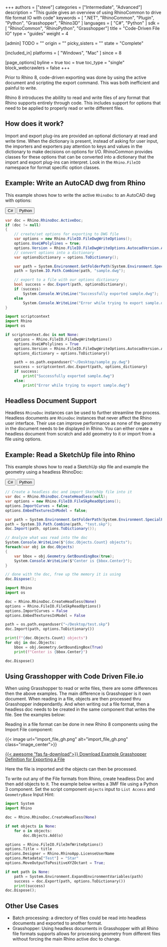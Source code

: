 +++
authors = ["steve"]
categories = ["Intermediate", "Advanced"]
description = "This guide gives an overview of using RhinoCommon to drive file format IO with code"
keywords = [ ".NET", "RhinoCommon", "Plugin", "Python", "Grasshopper", "Rhino3D" ]
languages = [ "C#", "Python" ]
sdk = [ "RhinoCommon", "RhinoPython", "Grasshopper"]
title = "Code-Driven File IO"
type = "guides"
weight = 4

[admin]
TODO = ""
origin = ""
picky_sisters = ""
state = "Complete"

[included_in]
platforms = [ "Windows", "Mac" ]
since = 8

[page_options]
byline = true
toc = true
toc_type = "single"
block_webcrawlers = false
+++

Prior to Rhino 8, code-driven exporting was done by using the active document and scripting the export command. This was both inefficient and painful to write.

Rhino 8 introduces the abililty to read and write files of any format that Rhino supports entirely through code. This includes support for options that need to be applied to properly read or write different files.

## How does it work?

Import and export plug-ins are provided an optional dictionary at read and write time. When the dictionary is present, instead of asking for user input, the importers and exporters pay attention to keys and values in the dictionary to make decisions on options for I/O. RhinoCommon provides classes for these options that can be converted into a dictionary that the import and export plug-ins can interpret. Look in the `Rhino.FileIO` namespace for format specific option classes.

## Example: Write an AutoCAD dwg from Rhino

This example shows how to write the active `RhinoDoc` to an AutoCAD dwg with options:

<div class="codetab">
  <button class="tablinks" onclick="openCodeTab(event, 'cs')" id="defaultOpen">C#</button>
  <button class="tablinks" onclick="openCodeTab(event, 'py')">Python</button>
</div>

<div class="tab-content">
<div class="codetab-content" id="cs">

```cs
var doc = Rhino.RhinoDoc.ActiveDoc;
if (doc != null)
{
    // create/set options for exporting to DWG file
    var options = new Rhino.FileIO.FileDwgWriteOptions();
    options.UseLWPolylines = true;
    options.Version = Rhino.FileIO.FileDwgWriteOptions.AutocadVersion.Acad2000;
    // convert options into a dictionary
    var optionsDictionary = options.ToDictionary();

    var path = System.Environment.GetFolderPath(System.Environment.SpecialFolder.Desktop);
    path = System.IO.Path.Combine(path, "sample.dwg");

    // export to a file with our options dictionary
    bool success = doc.Export(path, optionsDictionary);
    if (success)
        System.Console.WriteLine("Successfully exported sample.dwg");
    else
        System.Console.WriteLine("Error while trying to export sample.dwg");
}
```

</div>

<div class="codetab-content" id="py">

```py
import scriptcontext
import Rhino
import os

if scriptcontext.doc is not None:
    options = Rhino.FileIO.FileDwgWriteOptions()
    options.UseLWPolylines = True
    options.Version = Rhino.FileIO.FileDwgWriteOptions.AutocadVersion.Acad2000
    options_dictionary = options.ToDictionary()

    path = os.path.expanduser("~/Desktop/sample_py.dwg")
    success = scriptcontext.doc.Export(path, options_dictionary)
    if success:
        print("Successfully exported sample.dwg")
    else:
        print("Error while trying to export sample.dwg")
```

</div>
</div>

## Headless Document Support

Headless `RhinoDoc` instances can be used to further streamline the process. Headless documents are `RhinoDoc` instances that never affect the Rhino user interface. Their use can improve performance as none of the geometry in the document needs to be displayed in Rhino. You can either create a headless document from scratch and add geometry to it or import from a file using options.

## Example: Read a SketchUp file into Rhino

This example shows how to read a SketchUp skp file and example the geometry using a headless RhinoDoc:

<div class="codetab">
  <button class="tablinks1" onclick="openCodeTab(event, 'cs1')" id="defaultOpen1">C#</button>
  <button class="tablinks1" onclick="openCodeTab(event, 'py1')">Python</button>
</div>

<div class="tab-content">
<div class="codetab-content1" id="cs1">

```cs
// Create a headless doc and import SketchUp file into it
var doc = Rhino.RhinoDoc.CreateHeadless(null);
var options = new Rhino.FileIO.FileSkpReadOptions();
options.ImportCurves = false;
options.EmbedTexturesInModel = false;

var path = System.Environment.GetFolderPath(System.Environment.SpecialFolder.Desktop);
path = System.IO.Path.Combine(path, "test.skp");
doc.Import(path, options.ToDictionary());

// Analyze what was read into the doc
System.Console.WriteLine($"{doc.Objects.Count} objects");
foreach(var obj in doc.Objects)
{
    var bbox = obj.Geometry.GetBoundingBox(true);
    System.Console.WriteLine($"Center is {bbox.Center}");
}

// done with the doc, free up the memory it is using
doc.Dispose();
```

</div>

<div class="codetab-content1" id="py1">

```py
import Rhino
import os

doc = Rhino.RhinoDoc.CreateHeadless(None)
options = Rhino.FileIO.FileSkpReadOptions()
options.ImportCurves = False
options.EmbedTexturesInModel = False

path = os.path.expanduser("~/Desktop/test.skp")
doc.Import(path, options.ToDictionary())

print(f"{doc.Objects.Count} objects")
for obj in doc.Objects:
    bbox = obj.Geometry.GetBoundingBox(True)
    print(f"Center is {bbox.Center}")

doc.Dispose()
```

</div>
</div>

## Using Grasshopper with Code Driven File.io

When using Grasshopper to read or write files, there are some differences then the above examples.  The main difference is Grasshopper is it own document.  When reading in a file, objects are then processed thru Grasshopper independantly.  And when writing out a file format, then a headless doc needs to be created in the same component that writes the file.  See the examples below:

Reading in a file format can be done in new Rhino 8 components using the Import File component:

{{< image url="import_file_gh.png" alt="import_file_gh.png" class="image_center">}}

[{{< awesome "fas fa-download">}} ](ExportTo3MFV3.gh) [Download Example Grasshopper Definition for Exporting a File](ExportTo3MFV3.gh)

Here the file is imported and the objects can then be processed.

To write out any of the File formats from Rhino, create headless Doc and then add objects to it.  The example below writes a 3MF file using a Python 3 component. Set the script component `objects` input to `List Access` and `GeometryBase` Input Hint:

```py
import System
import Rhino

doc = Rhino.RhinoDoc.CreateHeadless(None)

if not objects is None:
    for o in objects:
        doc.Objects.Add(o)

options = Rhino.FileIO.File3mfWriteOptions()
options.Title = title
options.Designer = Rhino.RhinoApp.LicenseUserName
options.Metadata["Test"] = "Star"
options.MoveOutputToPositiveXYZOctant = True;

if not path is None:
    path = System.Environment.ExpandEnvironmentVariables(path)
    success = doc.Export(path, options.ToDictionary())
    print(success)
doc.Dispose();
```


## Other Use Cases

- Batch processing: a directory of files could be read into headless documents and exported to another format.
- Grasshopper: Using headless documents in Grasshopper with all Rhino file formats supports allows for processing geometry from different files without forcing the main Rhino active doc to change.